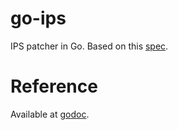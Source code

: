 # go-ips

IPS patcher in Go. Based on this [spec](https://zerosoft.zophar.net/ips.php).

# Reference

Available at [godoc](https://godoc.org/github.com/sug0/go-ips).
